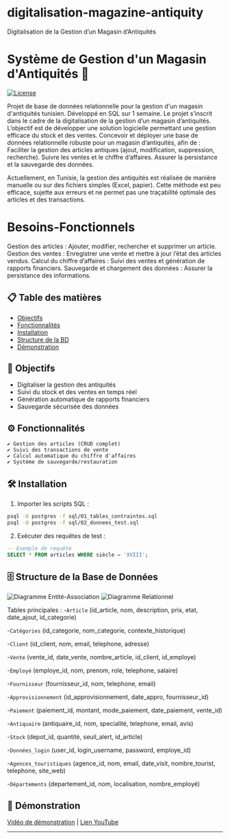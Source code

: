 # digitalisation-magazine-antiquity
 Digitalisation de la Gestion d’un Magasin d’Antiquités
# Système de Gestion d'un Magasin d'Antiquités 🏺

[![License](https://img.shields.io/badge/License-MIT-blue.svg)](LICENSE)

Projet de base de données relationnelle pour la gestion d'un magasin d'antiquités tunisien. Développé en SQL sur 1 semaine.
Le projet s’inscrit dans le cadre de la digitalisation de la gestion d’un magasin d’antiquités. L’objectif est de développer une solution logicielle permettant une gestion efficace du stock et des ventes.
Concevoir et déployer une base de données relationnelle robuste pour un magasin d’antiquités, afin de :
Faciliter la gestion des articles antiques (ajout, modification, suppression, recherche).
Suivre les ventes et le chiffre d’affaires.
Assurer la persistance et la sauvegarde des données.

Actuellement, en Tunisie, la gestion des antiquités est réalisée de manière manuelle ou sur des fichiers simples (Excel, papier). Cette méthode est peu efficace, sujette aux erreurs et ne permet pas une traçabilité optimale des articles et des transactions.

# Besoins-Fonctionnels

   Gestion des articles : Ajouter, modifier, rechercher et supprimer un article.
   Gestion des ventes : Enregistrer une vente et mettre à jour l’état des articles vendus.
   Calcul du chiffre d’affaires : Suivi des ventes et génération de rapports financiers.
   Sauvegarde et chargement des données : Assurer la persistance des informations.

   
## 📋 Table des matières
- [Objectifs](#objectifs)
- [Fonctionnalités](#fonctionnalités)
- [Installation](#installation)
- [Structure de la BD](#structure-de-la-base-de-données)
- [Démonstration](#démonstration)

## 🎯 Objectifs
- Digitaliser la gestion des antiquités
- Suivi du stock et des ventes en temps réel
- Génération automatique de rapports financiers
- Sauvegarde sécurisée des données

## ⚙️ Fonctionnalités
```plaintext
✔ Gestion des articles (CRUD complet)
✔ Suivi des transactions de vente
✔ Calcul automatique du chiffre d'affaires
✔ Système de sauvegarde/restauration
```

## 🛠 Installation
1. Importer les scripts SQL :
```bash
psql -U postgres -f sql/01_tables_contraintes.sql
psql -U postgres -f sql/02_donnees_test.sql
```

2. Exécuter des requêtes de test :
```sql
-- Exemple de requête
SELECT * FROM articles WHERE siècle = 'XVIII';
```

## 🗄 Structure de la Base de Données
![Diagramme Entité-Association]([https://drive.google.com/file/d/14LWlIXXiWsu0EZHDazmG62ZAz4gVrH_m/view?usp=sharing])
![Diagramme Relationnel]([https://drive.google.com/file/d/1EP9_Nzj8EUiNOBWusuESMJs-PPd8cu4U/view?usp=sharing])


Tables principales :
-`Article` (id_article, nom, description, prix, etat, date_ajout, id_categorie)

-`Catégories` (id_categorie, nom_categorie, contexte_historique)

-`Client` (id_client, nom, email, telephone, adresse)

-`Vente` (vente_id, date_vente, nombre_article, id_client, id_employe)

-`Employé` (employe_id, nom, prenom, role, telephone, salaire)

-`Fournisseur` (fournisseur_id, nom, telephone, email)

-`Approvisionnement` (id_approvisionnement, date_appro, fournisseur_id)

-`Paiement` (paiement_id, montant, mode_paiement, date_paiement, vente_id)

-`Antiquaire` (antiquaire_id, nom, specialité, telephone, email, avis)

-`Stock` (depot_id, quantité, seuil_alert, id_article)

-`Données_login` (user_id, login_username, password, employe_id)

-`Agences_touristiques` (agence_id, nom, email, date_visit, nombre_tourist, telephone, site_web)

-`Départements` (departement_id, nom, localisation, nombre_employé)



## 🎥 Démonstration
[Vidéo de démonstration](media/demo_video.mp4) | [Lien YouTube]([https://youtu.be/...](https://youtu.be/mD_l018JPVQ))

---
